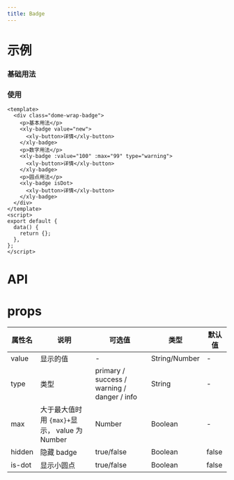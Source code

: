 ```yaml
---
title: Badge
---
```


# 示例

### 基础用法

### 使用

```vue
<template>
  <div class="dome-wrap-badge">
    <p>基本用法</p>
    <xly-badge value="new">
      <xly-button>详情</xly-button>
    </xly-badge>
    <p>数字用法</p>
    <xly-badge :value="100" :max="99" type="warning">
      <xly-button>详情</xly-button>
    </xly-badge>
    <p>圆点用法</p>
    <xly-badge isDot>
      <xly-button>详情</xly-button>
    </xly-badge>
  </div>
</template>
<script>
export default {
  data() {
    return {};
  },
};
</script>
```

# API

# props

| 属性名 | 说明                                          | 可选值                                      | 类型          | 默认值 |
| ------ | --------------------------------------------- | ------------------------------------------- | ------------- | ------ |
| value  | 显示的值                                      | -                                           | String/Number | -      |
| type   | 类型                                          | primary / success / warning / danger / info | String        | -      |
| max    | 大于最大值时用 `{max}+`显示， value 为 Number | Number                                      | Boolean       | -      |
| hidden | 隐藏 badge                                    | true/false                                  | Boolean       | false  |
| is-dot | 显示小圆点                                    | true/false                                  | Boolean       | false  |
